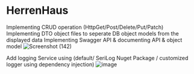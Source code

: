# HerrenHaus

Implementing CRUD operation (HttpGet/Post/Delete/Put/Patch)
Implementing DTO object files to seperate DB object models from the displayed data 
Implementing Swagger API & documenting API & object model
![Screenshot (142)](https://github.com/Sumaya-Ali/HerrenHaus/assets/52631071/aa360615-6f96-4938-96a4-9187043163ce)

Add logging Service using (default/ SeriLog Nuget Package / customized logger using dependency injection)
![image](https://github.com/Sumaya-Ali/HerrenHaus/assets/52631071/50bbe42f-3bac-4cb8-8a85-39ca32386a8c)
